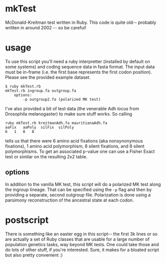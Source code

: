 # mkTest
McDonald-Kreitman test written in Ruby. This code is quite old-- probably written in around 2002 -- so be careful!

# usage
To use this script you'll need a ruby interpretter (installed by default on some systems) and coding sequence data in 
fasta format. The input data must be in-frame (i.e. the first base represents the first codon position). 
Please see the provided example dataset.

```
$ ruby mkTest.rb
mkTest.rb ingroup.fa outgroup.fa
	options:
		-p outgroup2.fa (polarized MK test)
```

I've also provided a bit of test data (the venerable Adh locus from Drosophila melanogaster) to make sure
stuff works. So calling

```
ruby mkTest.rb kreitmanAdh.fa mauritianaAdh.fa
aaFix	aaPoly	silFix	silPoly
6	1	8	8
```

tells us that there were 6 amino acid fixations (aka nonsynonymous fixations), 1 amino acid polymorphism, 8 silent fixations,
and 8 silent polymorphisms. To get an associated p-value one can use a Fisher Exact test or similar on the resulting 2x2 table.

## options
In addition to the vanilla MK test, this script will do a polarized MK test along the ingroup lineage. That can be 
specified using the `-p` flag and then by providing a separate, second outgroup file. Polarization is done using 
a parsimony reconstruction of the ancestral state at each codon. 

# postscript
There is something like an easter egg in this script-- the first 3k lines or so are actually a set of Ruby classes that are usable for a large
number of population genetics tasks, way beyond MK tests. One could take those and do lots of other stuff, if you're interested. Sure, it makes for a bloated script but also pretty convenient :) 
